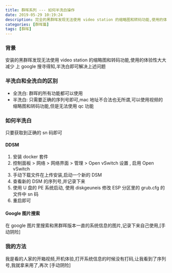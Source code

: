 ```yaml
---
title: 群晖系列 --- 如何半洗白操作
date: 2019-05-29 10:19:24
description: 完全的黑群晖发现无法使用 video station 的缩略图和转码功能,使用的体验性大大减少
categories: [群晖篇]
tags: [群晖]
---
```


<!-- more -->
### 背景
安装的黑群晖发现无法使用 video station 的缩略图和转码功能,使用的体验性大大减少
上 google 搜寻得知,半洗白即可解决上述问题

### 半洗白和全洗白的区别
- 全洗白: 群晖的所有功能都可以使用
- 半洗白: 只需要正确的序列号即可,mac 地址不合法也无所谓,可以使用视频的缩略图和转码功能,但是无法使用 qc 功能

### 如何半洗白
只要获取到正确的 sn 码即可

#### DDSM
1. 安装 docker 套件
2. 控制面板 > 网络 > 网络界面 > 管理 > Open vSwitch 设置 , 启用 Open vSwitch
3. 手动下载文件在上传安装,启动一个新的 DSM
4. 查看新的 DSM 的序列号,并记录下来
5. 使用 U 盘的 PE 系统启动, 使用 diskgeuneis 修改 ESP 分区里的 grub.cfg 的文件中 sn 码
6. 重启即可

#### Google 图片搜索
在 google 图片里搜索和黑群晖版本一直的系统信息的图片,记录下来自己使用,[手动阴险]

### 我的方法
我是看的人家的开箱视频,开机体验,打开系统信息的时候没有打码,让我看到了序列号,我就拿来用了,再次 [手动阴险]